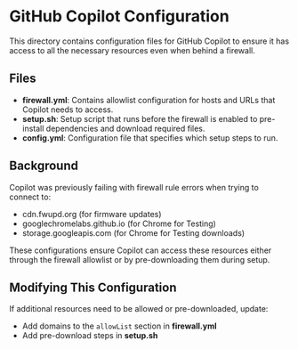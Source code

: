 # GitHub Copilot Configuration

This directory contains configuration files for GitHub Copilot to ensure it has access to all the necessary resources even when behind a firewall.

## Files

- **firewall.yml**: Contains allowlist configuration for hosts and URLs that Copilot needs to access.
- **setup.sh**: Setup script that runs before the firewall is enabled to pre-install dependencies and download required files.
- **config.yml**: Configuration file that specifies which setup steps to run.

## Background

Copilot was previously failing with firewall rule errors when trying to connect to:
- cdn.fwupd.org (for firmware updates)
- googlechromelabs.github.io (for Chrome for Testing)
- storage.googleapis.com (for Chrome for Testing downloads)

These configurations ensure Copilot can access these resources either through the firewall allowlist or by pre-downloading them during setup.

## Modifying This Configuration

If additional resources need to be allowed or pre-downloaded, update:
- Add domains to the `allowList` section in **firewall.yml**
- Add pre-download steps in **setup.sh**